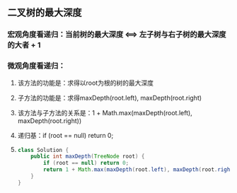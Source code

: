 ## 二叉树的最大深度


### 宏观角度看递归：当前树的最大深度 <==> 左子树与右子树的最大深度的大者 + 1

### 微观角度看递归：
1. 该方法的功能是：求得以root为根的树的最大深度
2. 子方法的功能是：求得maxDepth(root.left),  maxDepth(root.right)
3. 该方法与子方法的关系是：1 + Math.max(maxDepth(root.left), maxDepth(root.right))
4. 递归基：if (root == null) return 0;

5. ~~~java
   class Solution {
       public int maxDepth(TreeNode root) {
           if (root == null) return 0;
           return 1 + Math.max(maxDepth(root.left), maxDepth(root.right));   
       }
   }
   ~~~







